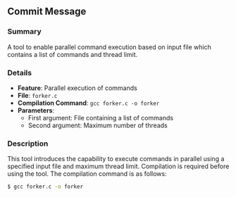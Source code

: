 ## Commit Message

### Summary

A tool to enable parallel command execution based on input file which contains a list of commands and thread limit.

### Details

- **Feature**: Parallel execution of commands
- **File**: `forker.c`
- **Compilation Command**: `gcc forker.c -o forker`
- **Parameters**:
  - First argument: File containing a list of commands
  - Second argument: Maximum number of threads

### Description

This tool introduces the capability to execute commands in parallel using a specified input file and maximum thread limit. Compilation is required before using the tool. The compilation command is as follows:

```bash
$ gcc forker.c -o forker

